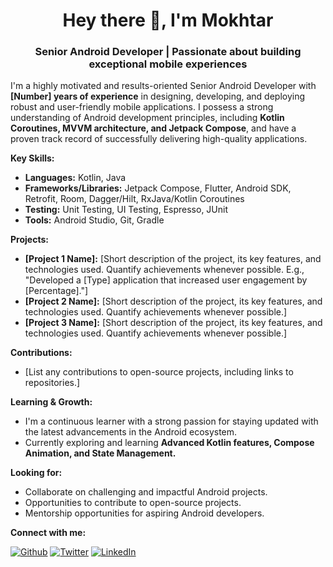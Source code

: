 <h1 align="center">Hey there 👋, I'm Mokhtar</h1>
<h3 align="center">Senior Android Developer | Passionate about building exceptional mobile experiences</h3>

I'm a highly motivated and results-oriented Senior Android Developer with **[Number] years of experience** in designing, developing, and deploying robust and user-friendly mobile applications. I possess a strong understanding of Android development principles, including **Kotlin Coroutines, MVVM architecture, and Jetpack Compose**, and have a proven track record of successfully delivering high-quality applications.

**Key Skills:**

* **Languages:** Kotlin, Java
* **Frameworks/Libraries:** Jetpack Compose, Flutter, Android SDK, Retrofit, Room, Dagger/Hilt, RxJava/Kotlin Coroutines
* **Testing:** Unit Testing, UI Testing, Espresso, JUnit
* **Tools:** Android Studio, Git, Gradle

**Projects:**

* **[Project 1 Name]:** [Short description of the project, its key features, and technologies used. Quantify achievements whenever possible. E.g., "Developed a [Type] application that increased user engagement by [Percentage]."]
* **[Project 2 Name]:** [Short description of the project, its key features, and technologies used. Quantify achievements whenever possible.]
* **[Project 3 Name]:** [Short description of the project, its key features, and technologies used. Quantify achievements whenever possible.]

**Contributions:**

* [List any contributions to open-source projects, including links to repositories.]

**Learning & Growth:**

* I'm a continuous learner with a strong passion for staying updated with the latest advancements in the Android ecosystem. 
* Currently exploring and learning **Advanced Kotlin features, Compose Animation, and State Management.**

**Looking for:**

* Collaborate on challenging and impactful Android projects.
* Opportunities to contribute to open-source projects.
* Mentorship opportunities for aspiring Android developers.

**Connect with me:**

<p><a href="https://github.com/mokhtarmoustafa" target="_blank"><img alt="Github" src="https://img.shields.io/badge/GitHub-%2312100E.svg?&style=for-the-badge&logo=Github&logoColor=white" /></a> <a href="https://twitter.com/Mokhtar35566639" target="_blank"><img alt="Twitter" src="https://img.shields.io/badge/twitter-%231DA1F2.svg?&style=for-the-badge&logo=twitter&logoColor=white" /></a> <a href="https://www.linkedin.com/in/mokhtarmostafa/" target="_blank"><img alt="LinkedIn" src="https://img.shields.io/badge/linkedin-%230077B5.svg?&style=for-the-badge&logo=linkedin&logoColor=white" /></a> 
</p>
